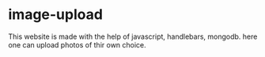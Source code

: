 # image-upload
This website is made with the help of javascript, handlebars, mongodb. here one can upload photos of thir own choice.
